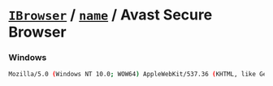 # [`IBrowser`](/api/ua-parser-js/get-browser.md) / [`name`](../name.md) / Avast Secure Browser


### Windows


```sh
Mozilla/5.0 (Windows NT 10.0; WOW64) AppleWebKit/537.36 (KHTML, like Gecko) Chrome/72.0.3626.121 Safari/537.36 Avast/72.0.1174.122
```